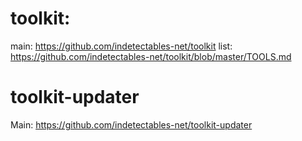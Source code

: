 
# toolkit:
main: https://github.com/indetectables-net/toolkit
list: https://github.com/indetectables-net/toolkit/blob/master/TOOLS.md 
# toolkit-updater 
Main: https://github.com/indetectables-net/toolkit-updater
